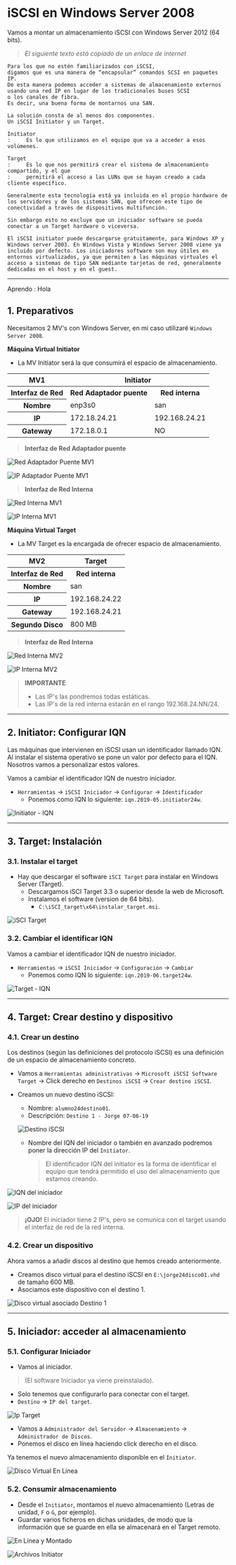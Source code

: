
# iSCSI en Windows Server 2008

Vamos a montar un almacenamiento iSCSI con Windows Server 2012 (64 bits).

> *El siguiente texto está copiado de un enlace de internet*

```
Para los que no estén familiarizados con iSCSI,
digamos que es una manera de “encapsular” comandos SCSI en paquetes IP.
De esta manera podemos acceder a sistemas de almacenamiento externos
usando una red IP en lugar de los tradicionales buses SCSI
o los canales de fibra.
Es decir, una buena forma de montarnos una SAN.

La solución consta de al menos dos componentes.
Un iSCSI Initiator y un Target.

Initiator
:     Es lo que utilizamos en el equipo que va a acceder a esos volúmenes.

Target
:     Es lo que nos permitirá crear el sistema de almacenamiento compartido, y el que
:     permitirá el acceso a las LUNs que se hayan creado a cada cliente específico.

Generalmente esta tecnología está ya incluida en el propio hardware de los servidores y de los sistemas SAN, que ofrecen este tipo de conectividad a través de dispositivos multifunción.

Sin embargo esto no excluye que un iniciador software se pueda conectar a un Target hardware o viceversa.

El iSCSI initiator puede descargarse gratuitamente, para Windows XP y Windows server 2003. En Windows Vista y Windows Server 2008 viene ya incluido por defecto. Los iniciadores software son muy útiles en entornos virtualizados, ya que permiten a las máquinas virtuales el acceso a sistemas de tipo SAN mediante tarjetas de red, generalmente dedicadas en el host y en el guest.
```

---

Aprendo
:     Hola

## 1. Preparativos

Necesitamos 2 MV's con Windows Server, en mi caso utilizaré `Windows Server 2008`.

**Máquina Virtual Initiator**

* La MV Initiator será la que consumirá el espacio de almacenamiento.

<table>
  <tr>
    <th>MV1</th>
    <th colspan="2">Initiator</th>
  </tr>
  <tr>
    <th>Interfaz de Red</th>
    <th>Red Adaptador puente</th>
    <th>Red interna</th>
  </tr>
  <tr>
     <th>Nombre</th>
     <td>enp3s0</td>
     <td>san</td>
  </tr>
  <tr>
    <th>IP</th>
    <td>172.18.24.21</td>
    <td>192.168.24.21</td>
  </tr>
  <tr>
    <th>Gateway</th>
    <td>172.18.0.1</td>
    <td>NO</td>
  </tr>
</table>

> **Interfaz de Red Adaptador puente**

![Red Adaptador Puente MV1](./images/red-externa-mv1.png)

![IP Adaptador Puente MV1](./images/ip-externa-mv1.png)

> **Interfaz de Red Interna**

![Red Interna MV1](./images/red-interna-mv1.png)

![IP Interna MV1](./images/ip-interna-mv1.png)

**Máquina Virtual Target**

* La MV Target es la encargada de ofrecer espacio de almacenamiento.

<table>
  <tr>
    <th>MV2</th>
    <th>Target</th>
  </tr>
  <tr>
    <th>Interfaz de Red</th>
    <th>Red interna</th>
  </tr>
  <tr>
     <th>Nombre</th>
     <td>san</td>
  </tr>
  <tr>
    <th>IP</th>
    <td>192.168.24.22</td>
  </tr>
  <tr>
    <th>Gateway</th>
    <td>192.168.24.21</td>
  </tr>
  <tr>
    <th>Segundo Disco</th>
    <td>800 MB</td>
  </tr>
</table>

> **Interfaz de Red Interna**

![Red Interna MV2](./images/red-interna-mv2.png)

![IP Interna MV2](./images/ip-interna-mv2.png)

> **IMPORTANTE**
> * Las IP's las pondremos todas estáticas.
> * Las IP's de la red interna estarán en el rango 192.168.24.NN/24.

---

## 2. Initiator: Configurar IQN

Las máquinas que intervienen en iSCSI usan un identificador llamado IQN. Al instalar el sistema operativo se pone un valor por defecto para el IQN. Nosotros vamos a personalizar estos valores.

Vamos a cambiar el identificador IQN de nuestro iniciador.

* `Herramientas` -> `iSCSI Iniciador` -> `Configurar` -> `Identificador`
  * Ponemos como IQN lo siguiente: `iqn.2019-05.initiator24w`.

![Initiator - IQN](./images/iqn-initiator.png)

---

## 3. Target: Instalación

### 3.1. Instalar el target

* Hay que descargar el software `iSCI Target` para instalar en Windows Server (Target).
  * Descargamos iSCI Target 3.3 o superior desde la web de Microsoft.
  * Instalamos el software (version de 64 bits).
    * `C:\iSCI_target\x64\instalar_target.msi`.

![iSCI Target](./images/iscsi-target.png)

### 3.2. Cambiar el identificar IQN

Vamos a cambiar el identificador IQN de nuestro iniciador.

* `Herramientas` -> `iSCSI Iniciador` -> `Configuración` -> `Cambiar`
  * Ponemos como IQN lo siguiente: `iqn.2019-06.target24w`.

![Target - IQN](./images/iqn-target.png)

---

## 4. Target: Crear destino y dispositivo

### 4.1. Crear un destino

Los destinos (según las definiciones del protocolo iSCSI) es una definición de un espacio de almacenamiento concreto.

* Vamos a `Herramientas administrativas` -> `Microsoft iSCSI Software Target` -> Click derecho en `Destinos iSCSI` -> `Crear destino iSCSI`.
* Creamos un nuevo destino iSCSI:
  * Nombre: `alumno24destino01`.
  * Descripción: `Destino 1 - Jorge 07-06-19`

  ![Destino iSCSI](./images/destino-iscsi.png)

  * Nombre del IQN del iniciador o también en avanzado podremos poner la dirección IP del `Initiator`.
    > El identificador IQN del initiator es la forma de identificar el equipo que tendrá permitido el uso del almacenamiento que estamos creando.

![IQN del iniciador](./images/iqn-destino.png)

![IP del iniciador](./images/direccion-ip.png)

> **¡OJO!** El iniciador tiene 2 IP's, pero se comunica con el target usando el interfaz de red de la red interna.

### 4.2. Crear un dispositivo

Ahora vamos a añadir discos al destino que hemos creado anteriormente.
* Creamos disco virtual para el destino iSCSI en `E:\jorge24disco01.vhd` de tamaño 600 MB.
* Asociamos este dispositivo con el destino 1.

![Disco virtual asociado Destino 1](./images/destino-disco.png)

---

## 5. Iniciador: acceder al almacenamiento

### 5.1. Configurar Iniciador

* Vamos al iniciador.
> (El software Iniciador ya viene preinstalado).

* Solo tenemos que configurarlo para conectar con el target.
* `Destino` -> `IP del target`.

![Ip Target](./images/ip-target.png)

* Vamos a `Administrador del Servidor` -> `Almacenamiento` -> `Administrador de Discos`.
* Ponemos el disco en línea haciendo click derecho en el disco.

Ya tenemos el nuevo almacenamiento disponible en el `Initiator`.

![Disco Virtual En Línea](./images/en-linea.png)

### 5.2. Consumir almacenamiento

* Desde el `Initiator`, montamos el nuevo almacenamiento (Letras de unidad, `F` o `G`, por ejemplo).
* Guardar varios ficheros en dichas unidades, de modo que la información que se guarde en ella se almacenará en el Target remoto.

![En Línea y Montado](./images/en-linea-f.png)

![Archivos Initiator](./images/archivos.png)
